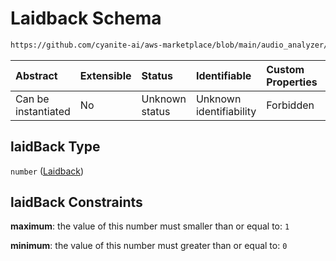 # Laidback Schema

```txt
https://github.com/cyanite-ai/aws-marketplace/blob/main/audio_analyzer/schemes/marketplace_v1/schema/TaggingV8.schema.json#/$defs/MoodAdvancedScoresV1/properties/laidBack
```



| Abstract            | Extensible | Status         | Identifiable            | Custom Properties | Additional Properties | Access Restrictions | Defined In                                                                     |
| :------------------ | :--------- | :------------- | :---------------------- | :---------------- | :-------------------- | :------------------ | :----------------------------------------------------------------------------- |
| Can be instantiated | No         | Unknown status | Unknown identifiability | Forbidden         | Allowed               | none                | [TaggingV8.schema.json\*](../out/TaggingV8.schema.json "open original schema") |

## laidBack Type

`number` ([Laidback](taggingv8-defs-moodadvancedscoresv1-properties-laidback.md))

## laidBack Constraints

**maximum**: the value of this number must smaller than or equal to: `1`

**minimum**: the value of this number must greater than or equal to: `0`
